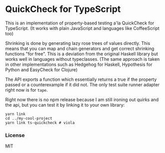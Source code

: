 # QuickCheck for TypeScript

This is an implementation of property-based testing a'la QuickCheck for TypeScript.
(It works with plain JavaScript and languages like CoffeeScript too)

Shrinking is done by generating lazy rose trees of values directly.
This means that you can map and chain generators and get correct
shrinking functions "for free". This is a deviation from the original
Haskell library but works well in languages without typeclasses.
(The same approach is taken in other implementations
such as Hedgehog for Haskell, Hypothesis for Python and EasyCheck for Clojure)

The API exports a function which essentially returns a true if the property
passed or a counterexample if it did not.
The only test suite runner adapter right now is for `tape`.

Right now there is no npm release because I am still ironing out
quirks and the api, but you can test it by linking it to your
own library:

```
yarn link
cd ../my-cool-project
yarn link ts-quickcheck # viola
```


### License

MIT
